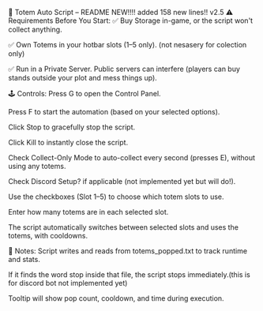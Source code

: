 📘 Totem Auto Script – README
NEW!!!! added 158 new lines!! v2.5
⚠️ Requirements Before You Start:
✅ Buy Storage in-game, or the script won't collect anything.

✅ Own Totems in your hotbar slots (1–5 only). (not nesasery for colection only)

✅ Run in a Private Server. Public servers can interfere (players can buy stands outside your plot and mess things up).

🕹️ Controls:
Press G to open the Control Panel.

Press F to start the automation (based on your selected options).

Click Stop to gracefully stop the script.

Click Kill to instantly close the script.

Check Collect-Only Mode to auto-collect every second (presses E), without using any totems.

Check Discord Setup? if applicable (not implemented yet but will do!).

Use the checkboxes (Slot 1–5) to choose which totem slots to use.

Enter how many totems are in each selected slot.

The script automatically switches between selected slots and uses the totems, with cooldowns.

📁 Notes:
Script writes and reads from totems_popped.txt to track runtime and stats.

If it finds the word stop inside that file, the script stops immediately.(this is for discord bot not implemented yet)

Tooltip will show pop count, cooldown, and time during execution.


